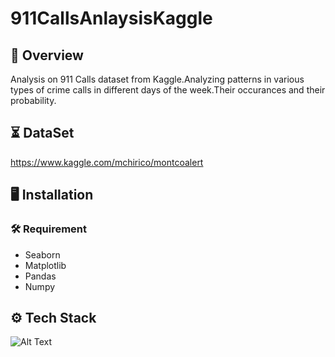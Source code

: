 
# 911CallsAnlaysisKaggle



## 📝 Overview

Analysis on 911 Calls dataset from Kaggle.Analyzing patterns in various types of crime calls in different days of the week.Their occurances and their probability.


## ⏳ DataSet

https://www.kaggle.com/mchirico/montcoalert
  
## 🖥️ Installation
### 🛠️ Requirement



* Seaborn
* Matplotlib
* Pandas
* Numpy


    
## ⚙️ Tech Stack

![Alt Text](https://fiverr-res.cloudinary.com/images/q_auto,f_auto/gigs/187550926/original/cde47296f9d02346b6561eee753741d7272bfce6/do-data-analysis-in-python-using-numpy-pandas-matplotlib-seaborn.jpg)

